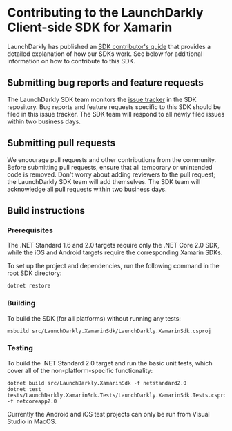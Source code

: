 Contributing to the LaunchDarkly Client-side SDK for Xamarin
================================================

LaunchDarkly has published an [SDK contributor's guide](https://docs.launchdarkly.com/docs/sdk-contributors-guide) that provides a detailed explanation of how our SDKs work. See below for additional information on how to contribute to this SDK.

Submitting bug reports and feature requests
------------------

The LaunchDarkly SDK team monitors the [issue tracker](https://github.com/launchdarkly/xamarin-client-sdk/issues) in the SDK repository. Bug reports and feature requests specific to this SDK should be filed in this issue tracker. The SDK team will respond to all newly filed issues within two business days.

Submitting pull requests
------------------

We encourage pull requests and other contributions from the community. Before submitting pull requests, ensure that all temporary or unintended code is removed. Don't worry about adding reviewers to the pull request; the LaunchDarkly SDK team will add themselves. The SDK team will acknowledge all pull requests within two business days.

Build instructions
------------------

### Prerequisites

The .NET Standard 1.6 and 2.0 targets require only the .NET Core 2.0 SDK, while the iOS and Android targets require the corresponding Xamarin SDKs.

To set up the project and dependencies, run the following command in the root SDK directory:

```
dotnet restore
```

### Building

To build the SDK (for all platforms) without running any tests:

```
msbuild src/LaunchDarkly.XamarinSdk/LaunchDarkly.XamarinSdk.csproj
```

### Testing

To build the .NET Standard 2.0 target and run the basic unit tests, which cover all of the non-platform-specific functionality:
```
dotnet build src/LaunchDarkly.XamarinSdk -f netstandard2.0
dotnet test tests/LaunchDarkly.XamarinSdk.Tests/LaunchDarkly.XamarinSdk.Tests.csproj -f netcoreapp2.0
```

Currently the Android and iOS test projects can only be run from Visual Studio in MacOS.
